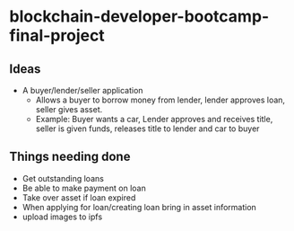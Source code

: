 # blockchain-developer-bootcamp-final-project

## Ideas

* A buyer/lender/seller application
  * Allows a buyer to borrow money from lender, lender approves loan, seller gives asset.  
  * Example: Buyer wants a car, Lender approves and receives title, seller is given funds, releases title to lender and car to buyer

## Things needing done

* Get outstanding loans
* Be able to make payment on loan
* Take over asset if loan expired
* When applying for loan/creating loan bring in asset information
* upload images to ipfs
